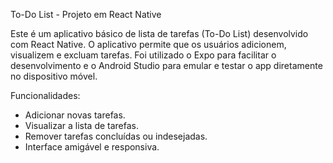 To-Do List - Projeto em React Native

Este é um aplicativo básico de lista de tarefas (To-Do List) desenvolvido com React Native. O aplicativo permite que os usuários adicionem, visualizem e excluam tarefas. Foi utilizado o Expo para facilitar o desenvolvimento e o Android Studio para emular e testar o app diretamente no dispositivo móvel.

Funcionalidades: 

- Adicionar novas tarefas.
- Visualizar a lista de tarefas.
- Remover tarefas concluídas ou indesejadas.
- Interface amigável e responsiva.
